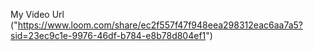 My Video Url ("https://www.loom.com/share/ec2f557f47f948eea298312eac6aa7a5?sid=23ec9c1e-9976-46df-b784-e8b78d804ef1")